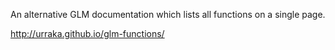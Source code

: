 An alternative GLM documentation which lists all functions on a single page.

http://urraka.github.io/glm-functions/
